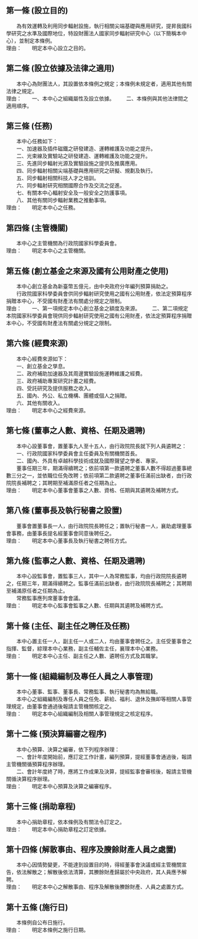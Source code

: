第一條 (設立目的)
-----------------
　　為有效運轉及利用同步輻射設施，執行相關尖端基礎與應用研究，提昇我國科學研究之水準及國際地位，特設財團法人國家同步輻射研究中心（以下簡稱本中心），並制定本條例。  
理由：　　明定本中心設立之目的。

第二條 (設立依據及法律之適用)
-----------------------------
　　本中心為財團法人，其設置依本條例之規定；本條例未規定者，適用其他有關法律之規定。  
理由：　　一、本中心之組織屬性及設立依據。
　　二、本條例與其他法律間之適用順序。

第三條 (任務)
-------------
　　本中心任務如下：  
　　一、加速器及插件磁鐵之研發建造、運轉維護及功能之提升。  
　　二、光束線及實驗站之研發建造、運轉維護及功能之提升。  
　　三、先進同步輻射光源及實驗設施之提供及推廣應用。  
　　四、同步輻射相關尖端基礎與應用研究之研擬、規劃及執行。  
　　五、同步輻射相關科技人才之培訓。  
　　六、同步輻射研究相關國際合作及交流之促進。  
　　七、有關本中心輻射安全及一般安全之防護事項。  
　　八、其他有關同步輻射業務之推動事項。  
理由：　　明定本中心之任務。

第四條 (主管機關)
-----------------
　　本中心之主管機關為行政院國家科學委員會。  
理由：　　明定本中心之主管機關。

第五條 (創立基金之來源及國有公用財產之使用)
-------------------------------------------
　　本中心創立基金為新臺幣五億元，由中央政府分年編列預算捐助之。  
　　行政院國家科學委員會供同步輻射研究使用之國有公用財產，依法定預算程序捐贈本中心，不受國有財產法有關處分規定之限制。  
理由：　　一、第一項規定本中心創立基金之額度及來源。
　　二、第二項規定本院國家科學委員會現供同步輻射研究使用之國有公用財產，依法定預算程序捐贈本中心，不受國有財產法有關處分規定之限制。

第六條 (經費來源)
-----------------
　　本中心經費來源如下：  
　　一、創立基金之孳息。  
　　二、政府補助加速器及其周邊實驗設施運轉維護之經費。  
　　三、政府補助專案研究計畫之經費。  
　　四、受託研究及提供服務之收入。  
　　五、國內、外公、私立機構、團體或個人之捐贈。  
　　六、其他有關收入。  
理由：　　明定本中心之經費來源。

第七條 (董事之人數、資格、任期及遴聘)
-------------------------------------
　　本中心設董事會，置董事九人至十五人，由行政院院長就下列人員遴聘之：  
　　一、行政院國家科學委員會主任委員及有關機關首長。  
　　二、國內、外具有卓越科學技術成就及國際聲望之學者、專家。  
　　董事任期三年，期滿得續聘之；依前項第一款遴聘之董事人數不得超過董事總數三分之一，並依職位任免改聘；依前項第二款遴聘之董事任滿前出缺者，由行政院院長補聘之；其聘期至補滿原任者之任期為止。  
理由：　　明定本中心董事會董事之人數、資格、任期與其遴聘及補聘方式。

第八條 (董事長及執行秘書之設置)
-------------------------------
　　董事會置董事長一人，由行政院院長聘任之；置執行秘書一人，襄助處理董事會事務，由董事長提名經董事會同意後聘任之。  
理由：　　明定本中心董事長及執行秘書之聘任方式。

第九條 (監事之人數、資格、任期及遴聘)
-------------------------------------
　　本中心設監事會，置監事三人，其中一人為常務監事，均由行政院院長遴聘之，任期三年，期滿得續聘之。監事任滿前出缺者，由行政院院長補聘之；其聘期至補滿原任者之任期為止。  
　　常務監事應列席董事會會議。  
理由：　　明定本中心監事會監事之人數、任期與其遴聘及補聘方式。

第十條 (主任、副主任之聘任及任務)
---------------------------------
　　本中心置主任一人，副主任一人或二人，均由董事會聘任之。主任受董事會之指揮、監督，綜理本中心業務，副主任輔佐主任，襄理本中心業務。  
理由：　　明定本中心主任、副主任之人數、遴聘任方式及其職掌。

第十一條 (組織編制及專任人員之人事管理)
---------------------------------------
　　本中心董事、監事、董事長、常務監事、執行秘書均為無給職。  
　　本中心之組織編制及專任人員之任免、薪給、福利、退休及撫卹等相關人事管理規定，由董事會通過後報請主管機關核定之。  
理由：　　明定本中心組織編制及相關人事管理規定之核定程序。

第十二條 (預決算編審之程序)
---------------------------
　　本中心預算、決算之編審，依下列程序辦理：  
　　一、會計年度開始前，應訂定工作計畫，編列預算，提經董事會通過後，報請主管機關循預算程序辦理。  
　　二、會計年度終了時，應將工作成果及決算，提經監事會審核後，報請主管機關循決算程序辦理。  
理由：　　明定本中心預算及決算之編審程序。

第十三條 (捐助章程)
-------------------
　　本中心捐助章程，依本條例及有關法令訂定之。  
理由：　　明定本中心捐助章程之訂定依據。

第十四條 (解散事由、程序及賸餘財產人員之處置)
---------------------------------------------
　　本中心因情勢變更，不能達到設置目的時，得經董事會決議或經主管機關宣告，依法解散之；解散後依法清算，其賸餘財產歸屬於中央政府，其人員應予解聘。  
理由：　　明定本中心之解散事由、程序及解散後賸餘財產、人員之處置方式。

第十五條 (施行日)
-----------------
　　本條例自公布日施行。  
理由：　　明定本條例之施行日期。